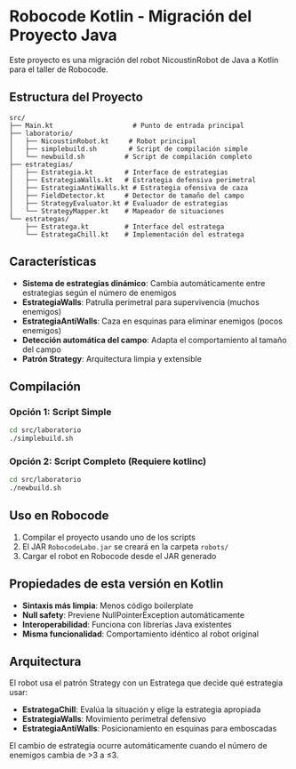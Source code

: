 # Robocode Kotlin - Migración del Proyecto Java

Este proyecto es una migración del robot NicoustinRobot de Java a Kotlin para el taller de Robocode.

## Estructura del Proyecto

```
src/
├── Main.kt                    # Punto de entrada principal
├── laboratorio/
│   ├── NicoustinRobot.kt     # Robot principal
│   ├── simplebuild.sh        # Script de compilación simple
│   └── newbuild.sh          # Script de compilación completo
├── estrategias/
│   ├── Estrategia.kt        # Interface de estrategias
│   ├── EstrategiaWalls.kt   # Estrategia defensiva perimetral
│   ├── EstrategiaAntiWalls.kt # Estrategia ofensiva de caza
│   ├── FieldDetector.kt     # Detector de tamaño del campo
│   ├── StrategyEvaluator.kt # Evaluador de estrategias
│   └── StrategyMapper.kt    # Mapeador de situaciones
└── estrategas/
    ├── Estratega.kt         # Interface del estratega
    └── EstrategaChill.kt    # Implementación del estratega
```

## Características

- **Sistema de estrategias dinámico**: Cambia automáticamente entre estrategias según el número de enemigos
- **EstrategiaWalls**: Patrulla perimetral para supervivencia (muchos enemigos)
- **EstrategiaAntiWalls**: Caza en esquinas para eliminar enemigos (pocos enemigos)
- **Detección automática del campo**: Adapta el comportamiento al tamaño del campo
- **Patrón Strategy**: Arquitectura limpia y extensible

## Compilación

### Opción 1: Script Simple
```bash
cd src/laboratorio
./simplebuild.sh
```

### Opción 2: Script Completo (Requiere kotlinc)
```bash
cd src/laboratorio
./newbuild.sh
```

## Uso en Robocode

1. Compilar el proyecto usando uno de los scripts
2. El JAR `RobocodeLabo.jar` se creará en la carpeta `robots/`
3. Cargar el robot en Robocode desde el JAR generado

## Propiedades de esta versión en Kotlin

- **Sintaxis más limpia**: Menos código boilerplate
- **Null safety**: Previene NullPointerException automáticamente
- **Interoperabilidad**: Funciona con librerías Java existentes
- **Misma funcionalidad**: Comportamiento idéntico al robot original

## Arquitectura

El robot usa el patrón Strategy con un Estratega que decide qué estrategia usar:

- **EstrategaChill**: Evalúa la situación y elige la estrategia apropiada
- **EstrategiaWalls**: Movimiento perimetral defensivo
- **EstrategiaAntiWalls**: Posicionamiento en esquinas para emboscadas

El cambio de estrategia ocurre automáticamente cuando el número de enemigos cambia de >3 a ≤3.

